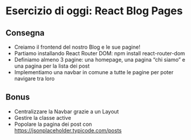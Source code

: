 # Esercizio di oggi: React Blog Pages


## Consegna
- Creiamo il frontend del nostro Blog e le sue pagine!
- Partiamo installando React Router DOM: npm install react-router-dom
- Definiamo almeno 3 pagine: una homepage, una pagina “chi siamo” e una pagina per la lista dei post
- Implementiamo una navbar in comune a tutte le pagine per poter navigare tra loro
## Bonus
- Centralizzare la Navbar grazie a un Layout
- Gestire la classe active
- Popolare la pagina dei post con https://jsonplaceholder.typicode.com/posts
